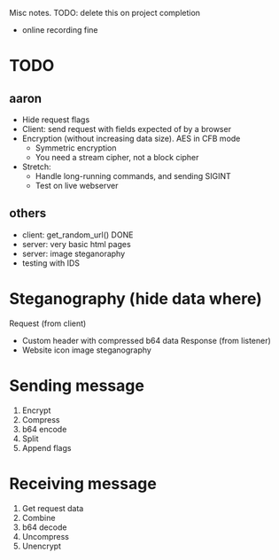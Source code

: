 Misc notes. TODO: delete this on project completion

- online recording fine

# TODO
## aaron
- Hide request flags
- Client: send request with fields expected of by a browser
- Encryption (without increasing data size). AES in CFB mode
    - Symmetric encryption
    - You need a stream cipher, not a block cipher
- Stretch:
    - Handle long-running commands, and sending SIGINT
    - Test on live webserver
## others
- client: get_random_url() DONE 
- server: very basic html pages
- server: image steganoraphy
- testing with IDS


# Steganography (hide data where)
Request (from client)
- Custom header with compressed b64 data
Response (from listener)
- Website icon image steganography


# Sending message
1. Encrypt
2. Compress
3. b64 encode
4. Split
5. Append flags

# Receiving message
1. Get request data
2. Combine
3. b64 decode
4. Uncompress
5. Unencrypt